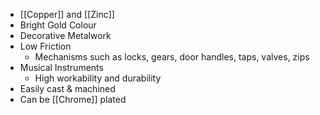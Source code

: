 - [[Copper]] and [[Zinc]]
- Bright Gold Colour
- Decorative Metalwork
- Low Friction
	- Mechanisms such as locks, gears, door handles, taps, valves, zips
- Musical Instruments
	- High workability and durability
- Easily cast & machined
- Can be [[Chrome]] plated